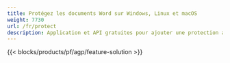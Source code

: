 ```yaml
---
title: Protégez les documents Word sur Windows, Linux et macOS 
weight: 7730
url: /fr/protect
description: Application et API gratuites pour ajouter une protection aux fichiers DOC, DOCX ou ODT
---
```


{{< blocks/products/pf/agp/feature-solution >}} 

